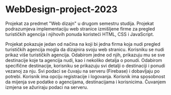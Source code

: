 # WebDesign-project-2023
Projekat za predmet "Web dizajn" u drugom semestru studija. Projekat podrazumjeva implementaciju web stranice izmišljene firme za pregled turističkih agencija i njihovih ponuda koristeći HTML, CSS i JavaScript.

Projekat pokazuje jedan od načina na koji bi jedna firma koja nudi pregled turističkih agencija mogla da dizajnira svoju web stranicu.
Korisniku se nudi prikaz više turističkih agencija. Odabirom jedne od njih, prikazuju mu se sve destinacije koje ta agencija nudi, kao i nekoliko detalja o ponudi. Odabirom specifične destinacije, korisniku se prikazuju svi detalji o destinaciji i ponudi vezanoj za nju.
Svi podaci se čuvaju na serveru (Firebase) i dobavljaju po potrebi.
Korisnik ima opciju registracije i logovanja.
Korisnik ima sposobnost da mijenja sve podatke o agencijama, destinacijama i korisnicima. Čuvanjem izmjena se ažuriraju podaci na serveru.
